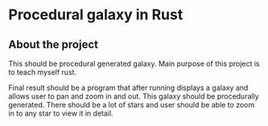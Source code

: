 # Procedural galaxy in Rust
## About the project

This should be procedural generated galaxy. Main purpose of this project is to teach myself rust.

Final result should be a program that after running displays a galaxy and allows user to pan and zoom in and out. This galaxy should be procedurally generated. There should be a lot of stars and user should be able to zoom in to any star to view it in detail.

